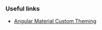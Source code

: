 ### Useful links
* [Angular Material Custom Theming](https://levelup.gitconnected.com/theming-using-angular-material-a056e18b9d1c)